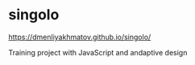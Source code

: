 # singolo
 https://dmenliyakhmatov.github.io/singolo/

Training project with JavaScript and andaptive design
